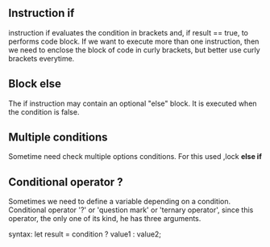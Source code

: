 <h2>Instruction if</h2>
<p> instruction if evaluates the condition in brackets and, if result == true, to performs code block. If we want to execute more than one instruction, then we need to enclose the block of code in curly brackets, but better use curly brackets everytime.</p>

<h2>Block else</h2>
<p>The if instruction may contain an optional "else" block. It is executed when the condition is false.</p>

<h2>Multiple conditions</h2>
<p>Sometime need check multiple options conditions. For this used ,lock <b>else if</b></p>

<h2>Conditional operator ?</h2>
<p>Sometimes we need to define a variable depending on a condition. Conditional operator '?' or 'question mark' or 'ternary operator', since this operator, the only one of its kind, he has three arguments.   </p>
<p>syntax: let result = condition ? value1 : value2;</p>
